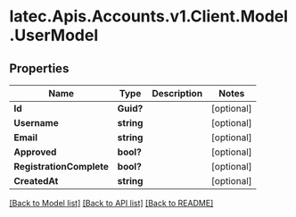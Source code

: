 # Iatec.Apis.Accounts.v1.Client.Model.UserModel
## Properties

Name | Type | Description | Notes
------------ | ------------- | ------------- | -------------
**Id** | **Guid?** |  | [optional] 
**Username** | **string** |  | [optional] 
**Email** | **string** |  | [optional] 
**Approved** | **bool?** |  | [optional] 
**RegistrationComplete** | **bool?** |  | [optional] 
**CreatedAt** | **string** |  | [optional] 

[[Back to Model list]](../README.md#documentation-for-models) [[Back to API list]](../README.md#documentation-for-api-endpoints) [[Back to README]](../README.md)

